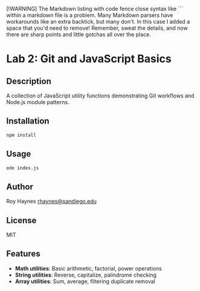 [!WARNING] The Markdown listing with code fence close syntax like ``` within a 
markdown file is a problem. Many Markdown parsers have workarounds like an extra 
backtick, but many don't. In this case I added a space that you'd need to remove!
Remember, sweat the details, and now there are sharp points and little gotchas all
over the place.

# Lab 2: Git and JavaScript Basics
## Description
A collection of JavaScript utility functions demonstrating Git workflows and Node.js 
module patterns.

## Installation 
```bash 
npm install
```

## Usage
```bash n
ode index.js
```

## Author
Roy Haynes
[rhaynes@sandiego.edu](mailto:rhaynes@sandiego.edu)

## License
MIT

## Features
- **Math utilities**: Basic arithmetic, factorial, power operations
- **String utilities**: Reverse, capitalize, palindrome checking
- **Array utilities**: Sum, average, filtering duplicate removal
